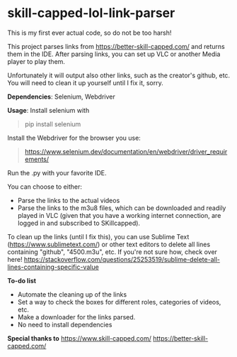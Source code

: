 # skill-capped-lol-link-parser

This is my first ever actual code, so do not be too harsh!

This project parses links from https://better-skill-capped.com/ and returns them in the IDE.
After parsing links, you can set up VLC or another Media player to play them.

Unfortunately it will output also other links, such as the creator's github, etc.
You will need to clean it up yourself until I fix it, sorry.


**Dependencies**: Selenium, Webdriver


**Usage**:
Install selenium with
> pip install selenium
 
 
Install the Webdriver for the browser you use:
> https://www.selenium.dev/documentation/en/webdriver/driver_requirements/

Run the .py with your favorite IDE.


You can choose to either:
- Parse the links to the actual videos
- Parse the links to the m3u8 files, which can be downloaded and readily played in VLC (given that you have a working internet connection, are logged in and subscribed to SKillcapped).


To clean up the links (until I fix this), you can use Sublime Text (https://www.sublimetext.com/) or other text editors to delete all lines containing "github", "4500.m3u", etc.
If you're not sure how, check over here! https://stackoverflow.com/questions/25253519/sublime-delete-all-lines-containing-specific-value


**To-do list**
- Automate the cleaning up of the links
- Set a way to check the boxes for different roles, categories of videos, etc.
- Make a downloader for the links parsed.
- No need to install dependencies


**Special thanks to**
https://www.skill-capped.com/
https://better-skill-capped.com/

